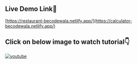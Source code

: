 
## Live Demo Link🔗


[https://restaurant-becodewala.netlify.app/](https://calculator-becodewala.netlify.app/)


## Click on below image to watch tutorial👇

[![youtube](https://img.youtube.com/vi/V-dS7YqyVmg/0.jpg)](https://www.youtube.com/watch?v=V-dS7YqyVmg)
